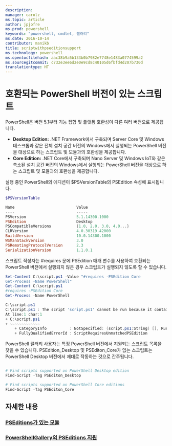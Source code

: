 ```yaml
---
description: 
manager: carolz
ms.topic: article
author: jpjofre
ms.prod: powershell
keywords: "powershell, cmdlet, 갤러리"
ms.date: 2016-10-14
contributor: manikb
title: scriptwithpseditionsupport
ms.technology: powershell
ms.openlocfilehash: aac38b9a5b133b0b7982e7748e1483a0774599a2
ms.sourcegitcommit: c732e3ee6d2e0e9cd8c40105d6fbfd4d207b730d
translationtype: HT
---
```

# <a name="script-with-compatible-powershell-editions"></a>호환되는 PowerShell 버전이 있는 스크립트
PowerShell은 버전 5.1부터 기능 집합 및 플랫폼 호환성이 다른 여러 버전으로 제공됩니다.

- **Desktop Edition:** .NET Framework에서 구축되며 Server Core 및 Windows 데스크톱과 같은 전체 설치 공간 버전의 Windows에서 실행되는 PowerShell 버전을 대상으로 하는 스크립트 및 모듈과의 호환성을 제공합니다.
- **Core Edition:** .NET Core에서 구축되며 Nano Server 및 Windows IoT와 같은 축소된 설치 공간 버전의 Windows에서 실행되는 PowerShell 버전을 대상으로 하는 스크립트 및 모듈과의 호환성을 제공합니다.

실행 중인 PowerShell의 에디션이 $PSVersionTable의 PSEdition 속성에 표시됩니다.
```powershell
$PSVersionTable

Name                           Value
----                           -----
PSVersion                      5.1.14300.1000
PSEdition                      Desktop
PSCompatibleVersions           {1.0, 2.0, 3.0, 4.0...}
CLRVersion                     4.0.30319.42000
BuildVersion                   10.0.14300.1000
WSManStackVersion              3.0
PSRemotingProtocolVersion      2.3
SerializationVersion           1.1.0.1
```

스크립트 작성자는 #requires 문에 PSEdition 매개 변수를 사용하여 호환되는 PowerShell 버전에서 실행되지 않은 경우 스크립트가 실행되지 않도록 할 수 있습니다.
```powershell
Set-Content C:\script.ps1 -Value "#requires -PSEdition Core
Get-Process -Name PowerShell"
Get-Content C:\script.ps1
#requires -PSEdition Core
Get-Process -Name PowerShell

C:\script.ps1
C:\script.ps1 : The script 'script.ps1' cannot be run because it contained a "#requires" statement for PowerShell Core edition. The edition of PowerShell that is required by the script does not match the currently running PowerShell Desktop edition.
At line:1 char:1
+ C:\script.ps1
+ ~~~~~~~~~~~~~
    + CategoryInfo          : NotSpecified: (script.ps1:String) [], RuntimeException
    + FullyQualifiedErrorId : ScriptRequiresUnmatchedPSEdition
```

PowerShell 갤러리 사용자는 특정 PowerShell 버전에서 지원되는 스크립트 목록을 찾을 수 있습니다.
PSEdition_Desktop 및 PSEditon_Core가 없는 스크립트는 PowerShell Desktop 버전에서 제대로 작동하는 것으로 간주됩니다.

```powershell

# Find scripts supported on PowerShell Desktop edition
Find-Script -Tag PSEditon_Desktop

# Find scripts supported on PowerShell Core editions
Find-Script -Tag PSEditon_Core

```

## <a name="more-details"></a>자세한 내용
### <a name="modules-with-pseditionsmodulemodulewithpseditionsupportmd"></a>[PSEditions가 있는 모듈](../module/modulewithpseditionsupport.md)
### <a name="pseditions-support-on-powershellgallerypsgallerypsgallerypseditionsmd"></a>[PowerShellGallery의 PSEditions 지원](../../psgallery/psgallery_pseditions.md)

